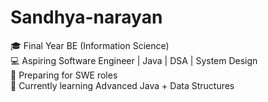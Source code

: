 # Sandhya-narayan
🎓 Final Year BE (Information Science)  
💻 Aspiring Software Engineer | Java | DSA | System Design  
🚀 Preparing for SWE roles  
🌱 Currently learning Advanced Java + Data Structures 
